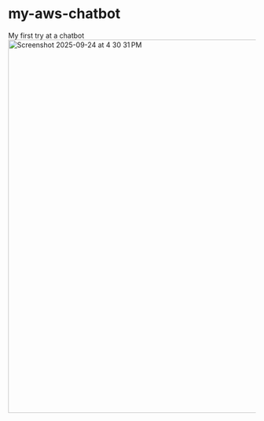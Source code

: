 # my-aws-chatbot
My first try at a chatbot
<img width="882" height="759" alt="Screenshot 2025-09-24 at 4 30 31 PM" src="https://github.com/user-attachments/assets/8868980d-6b4e-4ccc-a533-23af18df2bdf" />
